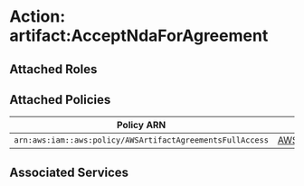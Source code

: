 # Action: artifact:AcceptNdaForAgreement

## Attached Roles

## Attached Policies

| Policy ARN | Policy Name |
|------------|-------------|
| `arn:aws:iam::aws:policy/AWSArtifactAgreementsFullAccess` | [AWSArtifactAgreementsFullAccess](../policies.md#awsartifactagreementsfullaccess) |

## Associated Services


